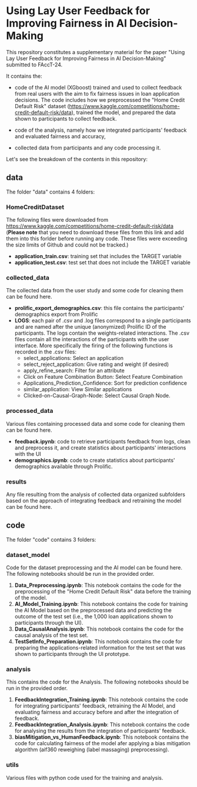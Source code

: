 # Using Lay User Feedback for Improving Fairness in AI Decision-Making
This repository constitutes a supplementary material for the paper "Using Lay User Feedback for Improving Fairness in AI Decision-Making" submitted to FAccT-24.

It contains the:

- code of the AI model (XGboost) trained and used to collect feedback from real users with the aim to fix fairness issues in loan application decisions. The code includes how we preprocessed the "Home Credit Default Risk" dataset (https://www.kaggle.com/competitions/home-credit-default-risk/data), trained the model, and prepared the data shown to participants to collect feedback.
  
- code of the analysis, namely how we integrated participants' feedback and evaluated fairness and accuracy,

- collected data from participants and any code processing it.

Let's see the breakdown of the contents in this repository: 
## data
The folder "data" contains 4 folders:

### HomeCreditDataset
The following files were downloaded from https://www.kaggle.com/competitions/home-credit-default-risk/data (**Please note** that you need to download these files from this link and add them into this forlder before running any code. These files were exceeding the size limits of Github and could not be tracked.)
- **application_train.csv**: training set that includes the TARGET variable
- **application_test.csv**: test set that does not include the TARGET variable

### collected_data 
The collected data from the user study and some code for cleaning them can be found here.
- **prolific_export_demographics.csv**: this file contains the participants' demographics export from Prolific
- **LOGS**: each pair of .csv and .log files correspond to a single participants and are named after the unique (anonymized) Prolific ID of the participants. The logs contain the weights-related interactions. The .csv files contain all the interactions of the participants with the user interface. More specifically the firing of the following functions is recorded in the .csv files:
    - select\_applications:  Select an application
    - select\_reject\_application: Give rating and weight (if desired)
    - apply\_refine\_search: Filter for an attribute
    - Click on Feature Combination Button: Select Feature Combination
    - Applications\_Prediction\_Confidence: Sort for prediction confidence
    - similar\_application: View Similar applications
    - Clicked-on-Causal-Graph-Node: Select Causal Graph Node.

### processed_data
Various files containing processed data and some code for cleaning them can be found here.
- **feedback.ipynb**: code to retrieve participants feedback from logs, clean and preprocess it, and create statistics about participants' interactions with the UI
- **demographics.ipynb**: code to create statistics about participants' demographics available through Prolific.

### results
Any file resulting from the analysis of collected data organized subfolders based on the approach of integrating feedback and retraining the model can be found here.

## code
The folder "code" contains 3 folders: 

### dataset_model
Code for the dataset preprocessing and the AI model can be found here. The following notebooks should be run in the provided order.

1. **Data_Preprocessing.ipynb**: This notebook contains the code for the preprocessing of the "Home Credit Default Risk" data before the training of the model.
2. **AI_Model_Training.ipynb**: This notebook contains the code for training the AI Model based on the preprocessed data and predicting the outcome of the test set (i.e., the 1,000 loan applications shown to participants through the UI).
3. **Data_CausalAnalysis.ipynb**: This notebook contains the code for the causal analysis of the test set.
4. **TestSetInfo_Preparation.ipynb**: This notebook contains the code for preparing the applications-related information for the test set that was shown to participants through the UI prototype.

### analysis
This contains the code for the Analysis. The following notebooks should be run in the provided order.

1. **FeedbackIntegration_Training.ipynb**: This notebook contains the code for integrating participants' feedback, retraining the AI Model, and evaluating fairness and accuracy before and after the integration of feedback.  
2. **FeedbackIntegration_Analysis.ipynb**: This notebook contains the code for analysing the results from the integration of participants' feedback.
3. **biasMitigation_vs_HumanFeedback.ipynb**: This notebook contains the code for calculating fairness of the model afer applying a bias mitigation algorithm (aif360 reweighing (label massaging) preprocessing).

### utils
Various files with python code used for the training and analysis.

